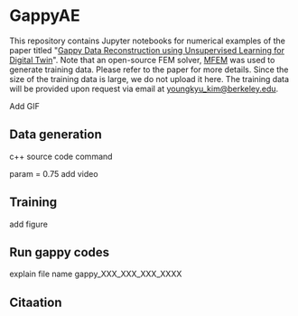 # GappyAE

This repository contains Jupyter notebooks for numerical examples of the paper titled "[Gappy Data Reconstruction using Unsupervised Learning for Digital Twin](https://arxiv.org/abs/2312.07902)".
Note that an open-source FEM solver, [MFEM](https://mfem.org/) was used to generate training data. Please refer to the paper for more details. Since the size of the training data is large, we do not upload it here. The training data will be provided upon request via email at youngkyu_kim@berkeley.edu.

Add GIF

## Data generation
c++ source code
command

param = 0.75
add video

## Training
add figure

## Run gappy codes
explain file name
gappy_XXX_XXX_XXX_XXXX

## Citaation
